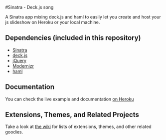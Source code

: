 #Sinatra - Deck.js song 

A Sinatra app mixing deck.js and haml to easily let you create and host
your js slideshow on Heroku or your local machine.


## Dependencies (included in this repository)

- [Sinatra](http://sinatrarb.com)
- [deck.js](http://imakewebthings.github.com/deck.js/)
- [jQuery](http://jquery.com)
- [Modernizr](http://modernizr.com)
- [haml](http://haml-lang.com/)

## Documentation

You can check the live example and documentation [on Heroku](http://vz-slides.heroku.com)

## Extensions, Themes, and Related Projects

Take a look at [the
wiki](https://github.com/imakewebthings/deck.js/wiki) for lists of
extensions, themes, and other related goodies.

